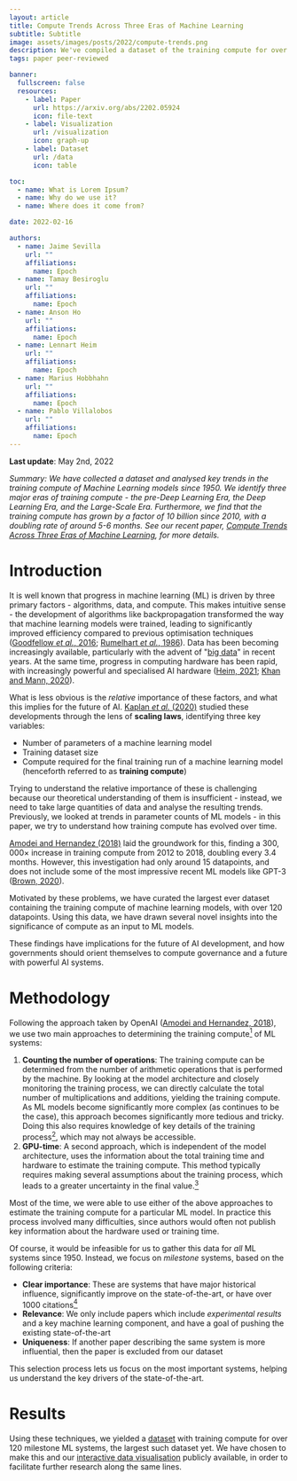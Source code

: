 ```yaml
---
layout: article
title: Compute Trends Across Three Eras of Machine Learning
subtitle: Subtitle
image: assets/images/posts/2022/compute-trends.png
description: We've compiled a dataset of the training compute for over 120 Machine Learning models, highlighting novel trends and insights into the development of AI since 1952, and what to expect going forward. 
tags: paper peer-reviewed

banner:
  fullscreen: false
  resources:
    - label: Paper
      url: https://arxiv.org/abs/2202.05924
      icon: file-text
    - label: Visualization
      url: /visualization
      icon: graph-up
    - label: Dataset
      url: /data
      icon: table

toc:
  - name: What is Lorem Ipsum?
  - name: Why do we use it?
  - name: Where does it come from?

date: 2022-02-16

authors:
  - name: Jaime Sevilla
    url: ""
    affiliations:
      name: Epoch
  - name: Tamay Besiroglu
    url: ""
    affiliations:
      name: Epoch
  - name: Anson Ho
    url: ""
    affiliations:
      name: Epoch
  - name: Lennart Heim
    url: ""
    affiliations:
      name: Epoch
  - name: Marius Hobbhahn
    url: ""
    affiliations:
      name: Epoch
  - name: Pablo Villalobos
    url: ""
    affiliations:
      name: Epoch
---
```


<head>
  <!-- Jesus -->

  <link rel="stylesheet" href="/assets/bundles/trends/graph.css">
  <link rel="stylesheet" href="/assets/bundles/trends/plotter/multislider.css">
  <link rel="stylesheet" href="/assets/bundles/trends/plotter/libs/modal.css">
  <link rel="stylesheet" href="/assets/bundles/trends/plotter/mlp.css">

  <script src="/assets/bundles/trends/plotter/libs/d3-scale/d3-array@3"></script>
  <script src="/assets/bundles/trends/plotter/libs/d3-scale/d3-color@3"></script>
  <script src="/assets/bundles/trends/plotter/libs/d3-scale/d3-format@3"></script>
  <script src="/assets/bundles/trends/plotter/libs/d3-scale/d3-interpolate@3"></script>
  <script src="/assets/bundles/trends/plotter/libs/d3-scale/d3-time@3"></script>
  <script src="/assets/bundles/trends/plotter/libs/d3-scale/d3-time-format@4"></script>
  <script src="/assets/bundles/trends/plotter/libs/d3-scale/d3-scale@4"></script>

  <script src="/assets/bundles/trends/plotter/HEADER.js"></script>
  <script src="/assets/bundles/trends/plotter/utils.js"></script>
  <script src="/assets/bundles/trends/plotter/libs/canvas-txt.js"></script>
  <script src="/assets/bundles/trends/plotter/libs/modal.js"></script>
  <script src="/assets/bundles/trends/plotter/libs/interact.min.js"></script>
  <script src="/assets/bundles/trends/plotter/libs/event.js"></script>
  <script src="/assets/bundles/trends/plotter/canvas.js"></script>
  <script src="/assets/bundles/trends/plotter/objects.js"></script>
  <script src="/assets/bundles/trends/plotter/controls.js"></script>
  <script src="/assets/bundles/trends/plotter/plotter.js"></script>
  <script src="/assets/bundles/trends/plotter/multislider.js"></script>

  <script src="/assets/bundles/trends/stats.js"></script>
  <script src="/assets/bundles/trends/trends.js"></script>
  <script src="/assets/bundles/trends/presets.js"></script>
  <script src="/assets/bundles/trends/graph.js"></script>

  <script src="/assets/bundles/trends/database.js"></script>

  <style>
    @media (hover: hover){
      /* For non touch devices, I think */
      #trends-graph-wrapper:not(.active) {
        cursor: pointer;
      }
    }

    #trends-graph-wrapper:not(.active) * {
      pointer-events: none;
    }

    #trends-graph-wrapper.active {
      box-shadow: 0px 0px 7px 8px rgb(0 0 0 / 10%);
    }

    #trends-graph-wrapper {
      transition: box-shadow 0.3s ease;
      grid-column: page;
      padding: 7px 7px 0px 5px;
    }

    #trends-graph-wrapper:not(.active) .dateSliderContainer, #trends-graph-wrapper:not(.active) .over-button {
      visibility: hidden;
      opacity: 0;
    }

    #trends-graph-wrapper .dateSliderContainer, #trends-graph-wrapper .over-button {
      transition: visibility 0.3s ease, opacity 0.3s ease;
    }

    #trends-graph {
      width: 100%;
      height: 80vh;
    }

    .modal-container {
      max-width: 400px;
    }

    .mlp-tooltip-table {
      border: 0;
      margin-bottom: 0;
    }

    .mlp-tooltip-table td {
      padding: 2px;
    }

    .mlp-tooltip-table tr, .mlp-tooltip-table td {
      background-color: rgba(255, 255, 255, 0.95) !important;
      border: 0;
    }
  </style>
</head>

<!--
# Contents
{:.no_toc}

1. Will be replaced with the ToC, excluding the "Contents" header
{:toc}
-->

**Last update**: May 2nd, 2022

_Summary: We have collected a dataset and analysed key trends in the training compute of Machine Learning models since 1950. We identify three major eras of training compute - the pre-Deep Learning Era, the Deep Learning Era, and the Large-Scale Era. Furthermore, we find that the training compute has grown by a factor of 10 billion since 2010, with a doubling rate of around 5-6 months. See our recent paper, [Compute Trends Across Three Eras of Machine Learning](https://arxiv.org/abs/2202.05924), for more details._

# Introduction
It is well known that progress in machine learning (ML) is driven by three primary factors - algorithms, data, and compute. This makes intuitive sense - the development of algorithms like backpropagation transformed the way that machine learning models were trained, leading to significantly improved efficiency compared to previous optimisation techniques ([Goodfellow _et al._, 2016](https://www.deeplearningbook.org/contents/mlp.html#pf25); [Rumelhart _et al._, 1986](http://www.cs.toronto.edu/~hinton/absps/naturebp.pdf)). Data has been becoming increasingly available, particularly with the advent of "[big data](https://en.wikipedia.org/wiki/Big_data)" in recent years. At the same time, progress in computing hardware has been rapid, with increasingly powerful and specialised AI hardware ([Heim, 2021](https://forum.effectivealtruism.org/s/4yLbeJ33fYrwnfDev/p/YNB39RyJ7iAQKGJvq); [Khan and Mann, 2020](https://cset.georgetown.edu/wp-content/uploads/AI-Chips%E2%80%94What-They-Are-and-Why-They-Matter.pdf)). 

What is less obvious is the *relative* importance of these factors, and what this implies for the future of AI. [Kaplan _et al._ (2020)](https://arxiv.org/abs/2001.08361) studied these developments through the lens of **scaling laws**, identifying three key variables:
* Number of parameters of a machine learning model
* Training dataset size
* Compute required for the final training run of a machine learning model (henceforth referred to as **training compute**)

Trying to understand the relative importance of these is challenging because our theoretical understanding of them is insufficient - instead, we need to take large quantities of data and analyse the resulting trends. Previously, we looked at trends in parameter counts of ML models - in this paper, we try to understand how training compute has evolved over time.

[Amodei and Hernandez (2018)](https://openai.com/blog/ai-and-compute/) laid the groundwork for this, finding a $300,000\times$ increase in training compute from 2012 to 2018, doubling every 3.4 months. However, this investigation had only around $15$ datapoints, and does not include some of the most impressive recent ML models like GPT-3 ([Brown, 2020](https://arxiv.org/abs/2005.14165)). 

Motivated by these problems, we have curated the largest ever dataset containing the training compute of machine learning models, with over 120 datapoints. Using this data, we have drawn several novel insights into the significance of compute as an input to ML models. 

These findings have implications for the future of AI development, and how governments should orient themselves to compute governance and a future with powerful AI systems. 

# Methodology
Following the approach taken by OpenAI ([Amodei and Hernandez, 2018](https://openai.com/blog/ai-and-compute/)), we use two main approaches to determining the training compute[^1] of ML systems:
1. **Counting the number of operations**: The training compute can be determined from the number of arithmetic operations that is performed by the machine. By looking at the model architecture and closely monitoring the training process, we can directly calculate the total number of multiplications and additions, yielding the training compute. As ML models become significantly more complex (as continues to be the case), this approach becomes significantly more tedious and tricky. Doing this also requires knowledge of key details of the training process[^2], which may not always be accessible. 
2. **GPU-time**: A second approach, which is independent of the model architecture, uses the information about the total training time and hardware to estimate the training compute. This method typically requires making several assumptions about the training process, which leads to a greater uncertainty in the final value.[^3] 

Most of the time, we were able to use either of the above approaches to estimate the training compute for a particular ML model. In practice this process involved many difficulties, since authors would often not publish key information about the hardware used or training time. 

Of course, it would be infeasible for us to gather this data for *all* ML systems since 1950. Instead, we focus on *milestone* systems, based on the following criteria: 
* **Clear importance**: These are systems that have major historical influence, significantly improve on the state-of-the-art, or have over 1000 citations[^4]
* **Relevance**: We only include papers which include *experimental results* and a key machine learning component, and have a goal of pushing the existing state-of-the-art
* **Uniqueness**: If another paper describing the same system is more influential, then the paper is excluded from our dataset

This selection process lets us focus on the most important systems, helping us understand the key drivers of the state-of-the-art. 

# Results
Using these techniques, we yielded a [dataset](https://docs.google.com/spreadsheets/d/1AAIebjNsnJj_uKALHbXNfn3_YsT6sHXtCU0q7OIPuc4/edit#gid=0) with training compute for over 120 milestone ML systems, the largest such dataset yet. We have chosen to make this and our [interactive data visualisation](https://colab.research.google.com/drive/11m0AfSQnLiDijtE1fsIPqF-ipbTQcsFp) publicly available, in order to facilitate further research along the same lines. 

<div id="trends-graph-wrapper">
  <div id="trends-graph">
  </div>
</div>

When analysing the gathered data, we draw two main conclusions. 
* Trends in training compute are slower than previously reported
* We identify three eras of training compute usage across machine learning

## Compute trends are slower than previously reported
In the previous investigation by [Amodei and Hernandez (2018)](https://openai.com/blog/ai-and-compute/), the authors found that the training compute used was growing extremely rapidly - doubling every 3.4 months. With approximately 10 times more data than the original study, we find a doubling time closer to 6 months. This is still extraordinarily fast! Since 2010, the amount of training compute for machine learning models has grown by a factor of 10 billion, significantly exceeding a naive extrapolation of Moore's Law. 

This suggests that many previous analyses based on OpenAI's paper were biased towards rapid developments, approximately by a factor of two. 

## Three eras of machine learning
One of the more speculative contributions of our paper is that we argue for the presence of three eras of machine learning. This is in contrast to prior work, which identifies two trends separated by the start of the Deep Learning revolution ([Amodei and Hernandez, 2018](https://openai.com/blog/ai-and-compute/)). Instead, we split the history of ML compute into three eras: 
1. The **Pre-Deep Learning Era**: Prior to Deep Learning, training compute approximately follows Moore's Law, with a doubling time of approximately every 20 months. 
2. The **Deep Learning Era**: This starts somewhere between 2010 and 2012[^5], and displays a doubling time of approximately 6 months
3. The **Large-Scale Era**: Arguably, a separate trend of of models breaks off the main trend between 2015 and 2016. These systems are characteristic in that they are run by large corporations, and use training compute 2-3 orders of magnitude larger than systems that follow the Deep Learning Era trend in the same year. Interestingly, the growth of compute in these Large-Scale models seems slower, with a doubling time of about 10 months. 

A key benefit of this framing is that it helps make sense of developments over the last two decades of ML research. Deep Learning marked a major paradigm shift in ML, with an increased focus on training larger models, using larger datasets, and using more compute. The bifurcation of the Deep Learning trend coincides with the shift in focus towards major projects at large corporations, such as DeepMind and OpenAI. 

However, there is a fair bit of ambiguity with this framing. For instance, how do we know exactly which models can be considered large-scale? How can we be sure that this "large-scale" trend isn't just due to noise? To test these questions, we used different statistical thresholds for what counts as "large-scale", and the resulting trend does not change very much, thus the findings are at least somewhat robust to different selection criteria. Of course, the exact threshold that we use is still debatable, and it is hard to be certain about the observed trends without more data. 

# Implications and further work
We expect that future work will build upon this research project. Using the aforementioned compute estimation techniques, more training compute data can be gathered, offering the potential for more conclusive analyses. We can also make the data gathering process easier, such as by:
* Developing tools for automatically measuring training compute usage (as well as inference compute)
* Publishing key details about the training process, such as the GPU model used

Taking these steps helps key actors obtain valuable information in the future. 

Naturally, we will also be looking at trends in dataset sizes, and comparing the relative importance of data and compute for increased performance. We can also look how factors like funding and talent influence the primary inputs of a ML system, like data and compute. 

Answering questions like these is crucial for understanding how the future of AI will look like. At Epoch, we're particularly concerned about ensuring that AI is developed in a beneficial way, with appropriate governance intervention to ensure safety. Better understanding the progress of compute capabilities can help us better navigate a future with powerful AI systems. 

_[Read the full paper now on the arXiv](https://arxiv.org/abs/2202.05924)._

---
[^1]: Specifically, we focus on the *final* training run of a ML system. This is primarily due to measurability - researchers generally do not mention the total compute or training time that does not directly contribute to the final machine learning model. We simply do not have sufficient information to determine the total compute through the entire experimentation process. 

[^2]: i.e. the total number of iterations during training.

[^3]: For instance, we often assumed that the GPU utilisation rate was 10%. We often also had to guess which GPU model was in use based on the year in which the paper was published, in the event that this information was not disclosed in the paper of interest and the authors were not able to provide an answer. 

[^4]: These criteria are ambiguous and can vary on a case-by-case basis. For instance, new papers (published within the last year or two) can be very influential without having had the time to gather many citations. In such cases we make relatively subjective decisions of the importance of these ML models. 

[^5]: We discuss this more in Appendix D of the [paper](https://arxiv.org/pdf/2202.05924.pdf). While AlexNet ([Krizhevsky _et al._, 2012](https://proceedings.neurips.cc/paper/2012/file/c399862d3b9d6b76c8436e924a68c45b-Paper.pdf)) is commonly associated with the start of Deep Learning, we argue that models before AlexNet have key features commonly associated with Deep Learning, and that 2010 is most consistent with evidence.

<script>
  buildTrendsGraph("#trends-graph", database);

  let graphWrapperNode = document.getElementById("trends-graph-wrapper");

  // :hover alternative for touch devices
  document.addEventListener('click', function(e) {
    e = e || window.event;
    var target = e.target || e.srcElement;

    if (graphWrapperNode.contains(target)) {
      graphWrapperNode.classList.add("active");
    } else {
      graphWrapperNode.classList.remove("active");
    }
  });

  // Escape from the graph on Escape
  document.body.addEventListener('keyup', function(e) {
    if (e.key == "Escape") {
      graphWrapperNode.classList.remove("active");
    }
  });
</script>
